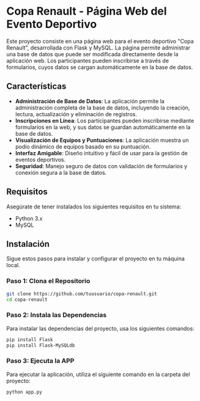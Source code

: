 # Copa Renault - Página Web del Evento Deportivo

Este proyecto consiste en una página web para el evento deportivo "Copa Renault", desarrollada con Flask y MySQL. La página permite administrar una base de datos que puede ser modificada directamente desde la aplicación web. Los participantes pueden inscribirse a través de formularios, cuyos datos se cargan automáticamente en la base de datos.

## Características

- **Administración de Base de Datos**: La aplicación permite la administración completa de la base de datos, incluyendo la creación, lectura, actualización y eliminación de registros.
- **Inscripciones en Línea**: Los participantes pueden inscribirse mediante formularios en la web, y sus datos se guardan automáticamente en la base de datos.
- **Visualización de Equipos y Puntuaciones**: La aplicación muestra un podio dinámico de equipos basado en su puntuación.
- **Interfaz Amigable**: Diseño intuitivo y fácil de usar para la gestión de eventos deportivos.
- **Seguridad**: Manejo seguro de datos con validación de formularios y conexión segura a la base de datos.

## Requisitos

Asegúrate de tener instalados los siguientes requisitos en tu sistema:

- Python 3.x
- MySQL

## Instalación

Sigue estos pasos para instalar y configurar el proyecto en tu máquina local.

### Paso 1: Clona el Repositorio

```bash
git clone https://github.com/tuusuario/copa-renault.git
cd copa-renault
```

### Paso 2: Instala las Dependencias

Para instalar las dependencias del proyecto, usa los siguientes comandos:

```bash
pip install Flask
pip install Flask-MySQLdb
```

### Paso 3: Ejecuta la APP

Para ejecutar la aplicación, utiliza el siguiente comando en la carpeta del proyecto:

```bash
python app.py
